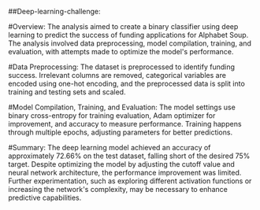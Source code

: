 ##Deep-learning-challenge: 

#Overview:
The analysis aimed to create a binary classifier using deep learning to predict the success of funding applications for Alphabet Soup. The analysis involved data preprocessing, model compilation, training, and evaluation, with attempts made to optimize the model's performance.


#Data Preprocessing:
The dataset is preprocessed to identify funding success. Irrelevant columns are removed, categorical variables are encoded using one-hot encoding, and the preprocessed data is split into training and testing sets and scaled.

#Model Compilation, Training, and Evaluation:
The model settings use binary cross-entropy for training evaluation, Adam optimizer for improvement, and accuracy to measure performance. Training happens through multiple epochs, adjusting parameters for better predictions. 

#Summary:
The deep learning model achieved an accuracy of approximately 72.66% on the test dataset, falling short of the desired 75% target. Despite optimizing the model by adjusting the cutoff value and neural network architecture, the performance improvement was limited. Further experimentation, such as exploring different activation functions or increasing the network's complexity, may be necessary to enhance predictive capabilities.
